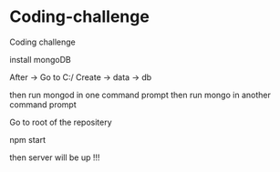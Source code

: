 # Coding-challenge
Coding challenge

install mongoDB

After ->  Go to C:/ Create -> data -> db

then run mongod in one command prompt
then run mongo in another command prompt

Go to root of the repositery 

npm start 

then server will be up !!!
